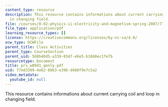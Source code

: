 ```yaml
---
content_type: resource
description: This resource contains informations about current carrying coil and loop
  in changing field.
file: /courses/8-02-physics-ii-electricity-and-magnetism-spring-2007/77ed33994e628863e396d460f9e7c5a2_prs_w09d1_qonly.pdf
file_type: application/pdf
learning_resource_types: []
license: https://creativecommons.org/licenses/by-nc-sa/4.0/
ocw_type: OCWFile
parent_title: Class Activities
parent_type: CourseSection
parent_uid: 588b48d5-a339-0347-e6e5-b16b0ec1fe7b
resourcetype: Document
title: prs_w09d1_qonly.pdf
uid: 77ed3399-4e62-8863-e396-d460f9e7c5a2
video_metadata:
  youtube_id: null
---
```

This resource contains informations about current carrying coil and loop in changing field.
